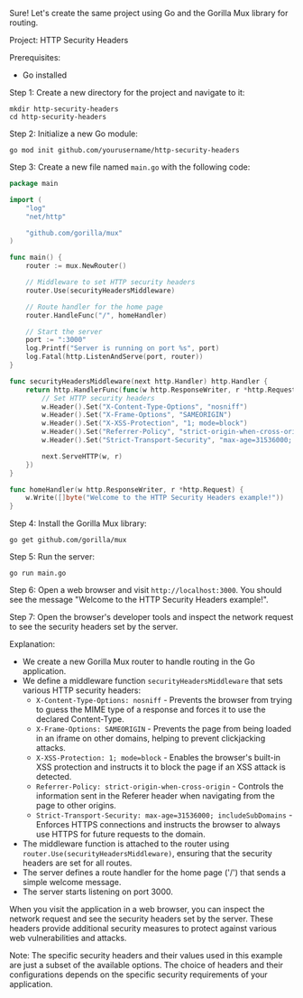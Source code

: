 Sure! Let's create the same project using Go and the Gorilla Mux library for routing.

Project: HTTP Security Headers

Prerequisites:
- Go installed

Step 1: Create a new directory for the project and navigate to it:
```
mkdir http-security-headers
cd http-security-headers
```

Step 2: Initialize a new Go module:
```
go mod init github.com/yourusername/http-security-headers
```

Step 3: Create a new file named `main.go` with the following code:
```go
package main

import (
    "log"
    "net/http"

    "github.com/gorilla/mux"
)

func main() {
    router := mux.NewRouter()

    // Middleware to set HTTP security headers
    router.Use(securityHeadersMiddleware)

    // Route handler for the home page
    router.HandleFunc("/", homeHandler)

    // Start the server
    port := ":3000"
    log.Printf("Server is running on port %s", port)
    log.Fatal(http.ListenAndServe(port, router))
}

func securityHeadersMiddleware(next http.Handler) http.Handler {
    return http.HandlerFunc(func(w http.ResponseWriter, r *http.Request) {
        // Set HTTP security headers
        w.Header().Set("X-Content-Type-Options", "nosniff")
        w.Header().Set("X-Frame-Options", "SAMEORIGIN")
        w.Header().Set("X-XSS-Protection", "1; mode=block")
        w.Header().Set("Referrer-Policy", "strict-origin-when-cross-origin")
        w.Header().Set("Strict-Transport-Security", "max-age=31536000; includeSubDomains")

        next.ServeHTTP(w, r)
    })
}

func homeHandler(w http.ResponseWriter, r *http.Request) {
    w.Write([]byte("Welcome to the HTTP Security Headers example!"))
}
```

Step 4: Install the Gorilla Mux library:
```
go get github.com/gorilla/mux
```

Step 5: Run the server:
```
go run main.go
```

Step 6: Open a web browser and visit `http://localhost:3000`. You should see the message "Welcome to the HTTP Security Headers example!".

Step 7: Open the browser's developer tools and inspect the network request to see the security headers set by the server.

Explanation:
- We create a new Gorilla Mux router to handle routing in the Go application.
- We define a middleware function `securityHeadersMiddleware` that sets various HTTP security headers:
  - `X-Content-Type-Options: nosniff` - Prevents the browser from trying to guess the MIME type of a response and forces it to use the declared Content-Type.
  - `X-Frame-Options: SAMEORIGIN` - Prevents the page from being loaded in an iframe on other domains, helping to prevent clickjacking attacks.
  - `X-XSS-Protection: 1; mode=block` - Enables the browser's built-in XSS protection and instructs it to block the page if an XSS attack is detected.
  - `Referrer-Policy: strict-origin-when-cross-origin` - Controls the information sent in the Referer header when navigating from the page to other origins.
  - `Strict-Transport-Security: max-age=31536000; includeSubDomains` - Enforces HTTPS connections and instructs the browser to always use HTTPS for future requests to the domain.
- The middleware function is attached to the router using `router.Use(securityHeadersMiddleware)`, ensuring that the security headers are set for all routes.
- The server defines a route handler for the home page ('/') that sends a simple welcome message.
- The server starts listening on port 3000.

When you visit the application in a web browser, you can inspect the network request and see the security headers set by the server. These headers provide additional security measures to protect against various web vulnerabilities and attacks.

Note: The specific security headers and their values used in this example are just a subset of the available options. The choice of headers and their configurations depends on the specific security requirements of your application.